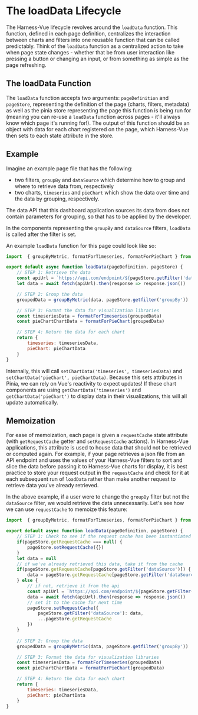 # The loadData Lifecycle

The Harness-Vue lifecycle revolves around the `loadData` function. This function, defined in each page definition, centralizes the interaction between charts and filters into one reusable function that can be called predictably. Think of the `loadData` function as a centralized action to take when page state changes - whether that be from user interaction like pressing a button or changing an input, or from something as simple as the page refreshing.

## The loadData Function
The `loadData` function accepts two arguments: `pageDefinition` and `pageStore`, representing the definition of the page (charts, filters, metadata) as well as the pinia store representing the page this function is being run for (meaning you can re-use a `loadData` function across pages - it'll always know which page it's running for!). The output of this function should be an object with data for each chart registered on the page, which Harness-Vue then sets to each state attribute in the store. 

## Example
Imagine an example page file that has the following:

* two filters, `groupBy` and `dataSource` which determine how to group and where to retrieve data from, respectively
* two charts, `timeseries` and `pieChart` which show the data over time and the data by grouping, respectively.

The data API that this dashboard application sources its data from does not contain parameters for grouping, so that has to be applied by the developer.

In the components representing the `groupBy` and `dataSource` filters, `loadData` is called after the filter is set.

An example `loadData` function for this page could look like so:

```js
import  { groupByMetric, formatForTimeseries, formatForPieChart } from './utils'

export default async function loadData(pageDefinition, pageStore) {
    // STEP 1: Retrieve the data
    const apiUrl = `https://api.com/endpoint/${pageStore.getFilter('dataSource')}`
    let data = await fetch(apiUrl).then(response => response.json())

    // STEP 2: Group the data
    groupedData = groupByMetric(data, pageStore.getfilter('groupBy'))

    // STEP 3: Format the data for visualization libraries
    const timeseriesData = formatForTimeseries(groupedData)
    const pieChartChartData = formatForPieChart(groupedData)

    // STEP 4: Return the data for each chart
    return {
        timeseries: timeseriesData,
        pieChart: pieChartData
    }
}
```

Internally, this will call `setChartData('timeseries', timeseriesData)` and `setChartData('pieChart', pieChartData)`. Because this sets attributes in Pinia, we can rely on Vue's reactivity to expect updates! If these chart components are using `getChartData('timeseries')` and `getChartData('pieChart')` to display data in their visualizations, this will all update automatically.

## Memoization
For ease of memoization, each page is given a `requestCache` state attribute (with `getRequestCache` getter and `setRequestCache` actions). In Harness-Vue applications, this attribute is used to house data that should not be retrieved or computed again. For example, if your page retrieves a json file from an API endpoint and uses the values of your Harness-Vue filters to sort and slice the data before passing it to Harness-Vue charts for display, it is best practice to store your request output in the `requestCache` and check for it at each subsequent run of `loadData` rather than make another request to retrieve data you've already retrieved.

In the above example, if a user were to change the `groupBy` filter but not the `dataSource` filter, we would retrieve the data unnecessarily. Let's see how we can use `requestCache` to memoize this feature:

```js
import  { groupByMetric, formatForTimeseries, formatForPieChart } from './utils'

export default async function loadData(pageDefinition, pageStore) {
    // STEP 1: Check to see if the request cache has been instantiated
    if(pageStore.getRequestCache === null) {
        pageStore.setRequestCache({})
    }
    let data = null
    // if we've already retrieved this data, take it from the cache
    if(pageStore.getRequestCache[pageStore.getFilter('dataSource')]) {
        data = pageStore.getRequestCache[pageStore.getFilter('dataSource')]
    } else {
        // if not, retrieve it from the api
        const apiUrl = `https://api.com/endpoint/${pageStore.getFilter('dataSource')}`
        data = await fetch(apiUrl).then(response => response.json())
        // set it to the cache for next time
        pageStore.setRequestCache({
            pageStore.getFilter('dataSource'): data,
            ...pageStore.getRequestCache
        })
    }
    
    // STEP 2: Group the data
    groupedData = groupByMetric(data, pageStore.getfilter('groupBy'))

    // STEP 3: Format the data for visualization libraries
    const timeseriesData = formatForTimeseries(groupedData)
    const pieChartChartData = formatForPieChart(groupedData)

    // STEP 4: Return the data for each chart
    return {
        timeseries: timeseriesData,
        pieChart: pieChartData
    }
}
```
